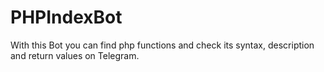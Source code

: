 # PHPIndexBot
With this Bot you can find php functions and check its syntax, description and return values on Telegram.
